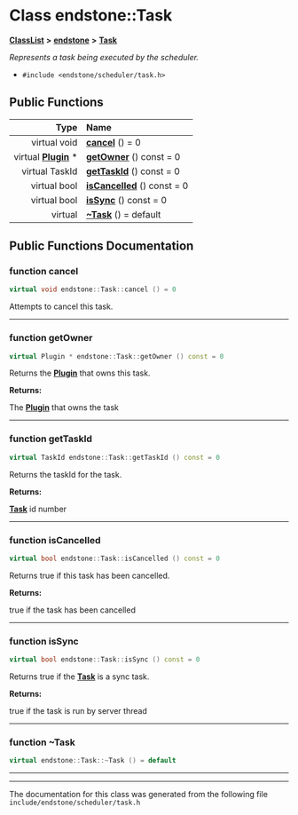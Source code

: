 

# Class endstone::Task



[**ClassList**](annotated.md) **>** [**endstone**](namespaceendstone.md) **>** [**Task**](classendstone_1_1Task.md)



_Represents a task being executed by the scheduler._ 

* `#include <endstone/scheduler/task.h>`





































## Public Functions

| Type | Name |
| ---: | :--- |
| virtual void | [**cancel**](#function-cancel) () = 0<br> |
| virtual [**Plugin**](classendstone_1_1Plugin.md) \* | [**getOwner**](#function-getowner) () const = 0<br> |
| virtual TaskId | [**getTaskId**](#function-gettaskid) () const = 0<br> |
| virtual bool | [**isCancelled**](#function-iscancelled) () const = 0<br> |
| virtual bool | [**isSync**](#function-issync) () const = 0<br> |
| virtual  | [**~Task**](#function-task) () = default<br> |




























## Public Functions Documentation




### function cancel 

```C++
virtual void endstone::Task::cancel () = 0
```



Attempts to cancel this task. 


        

<hr>



### function getOwner 

```C++
virtual Plugin * endstone::Task::getOwner () const = 0
```



Returns the [**Plugin**](classendstone_1_1Plugin.md) that owns this task.




**Returns:**

The [**Plugin**](classendstone_1_1Plugin.md) that owns the task 





        

<hr>



### function getTaskId 

```C++
virtual TaskId endstone::Task::getTaskId () const = 0
```



Returns the taskId for the task.




**Returns:**

[**Task**](classendstone_1_1Task.md) id number 





        

<hr>



### function isCancelled 

```C++
virtual bool endstone::Task::isCancelled () const = 0
```



Returns true if this task has been cancelled.




**Returns:**

true if the task has been cancelled 





        

<hr>



### function isSync 

```C++
virtual bool endstone::Task::isSync () const = 0
```



Returns true if the [**Task**](classendstone_1_1Task.md) is a sync task.




**Returns:**

true if the task is run by server thread 





        

<hr>



### function ~Task 

```C++
virtual endstone::Task::~Task () = default
```




<hr>

------------------------------
The documentation for this class was generated from the following file `include/endstone/scheduler/task.h`

